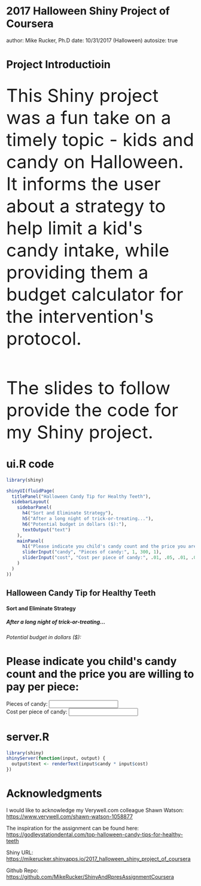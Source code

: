 2017 Halloween Shiny Project of Coursera
========================================================
author: Mike Rucker, Ph.D
date: 10/31/2017 (Halloween)
autosize: true

Project Introductioin
========================================================

<br /><font size = "36px">This Shiny project was a fun take on a timely topic - kids
and candy on Halloween. It informs the user about a strategy
to help limit a kid's candy intake, while providing them
a budget calculator for the intervention's protocol.<br /><br /> 

The slides to follow provide the code for my Shiny project.</font>


ui.R code
========================================================


```r
library(shiny)

shinyUI(fluidPage(
  titlePanel("Halloween Candy Tip for Healthy Teeth"),
  sidebarLayout(
    sidebarPanel(
      h4("Sort and Eliminate Strategy"),
      h5("After a long night of trick-or-treating..."),
      h6("Potential budget in dollars ($):"),
      textOutput("text")
    ),
    mainPanel(
      h1("Please indicate you child's candy count and the price you are willing to pay per piece:"),
      sliderInput("candy", "Pieces of candy:", 1, 300, 1),
      sliderInput("cost", "Cost per piece of candy:", .01, .05, .01, .01)
    )
  )
))
```

<!--html_preserve--><div class="container-fluid">
<h2>Halloween Candy Tip for Healthy Teeth</h2>
<div class="row">
<div class="col-sm-4">
<form class="well">
<h4>Sort and Eliminate Strategy</h4>
<h5>After a long night of trick-or-treating...</h5>
<h6>Potential budget in dollars ($):</h6>
<div id="text" class="shiny-text-output"></div>
</form>
</div>
<div class="col-sm-8">
<h1>Please indicate you child's candy count and the price you are willing to pay per piece:</h1>
<div class="form-group shiny-input-container">
<label class="control-label" for="candy">Pieces of candy:</label>
<input class="js-range-slider" id="candy" data-min="1" data-max="300" data-from="1" data-step="1" data-grid="true" data-grid-num="9.96666666666667" data-grid-snap="false" data-prettify-separator="," data-keyboard="true" data-keyboard-step="0.334448160535117" data-drag-interval="true" data-data-type="number"/>
</div>
<div class="form-group shiny-input-container">
<label class="control-label" for="cost">Cost per piece of candy:</label>
<input class="js-range-slider" id="cost" data-min="0.01" data-max="0.05" data-from="0.01" data-step="0.01" data-grid="true" data-grid-num="4" data-grid-snap="false" data-prettify-separator="," data-keyboard="true" data-keyboard-step="25" data-drag-interval="true" data-data-type="number"/>
</div>
</div>
</div>
</div><!--/html_preserve-->


server.R
========================================================

```r
library(shiny)
shinyServer(function(input, output) {
  output$text <- renderText(input$candy * input$cost)
})
```


Acknowledgments
========================================================

I would like to acknowledge my Verywell.com colleague 
Shawn Watson: https://www.verywell.com/shawn-watson-1058877

The inspiration for the assignment can be found here: https://godleystationdental.com/top-halloween-candy-tips-for-healthy-teeth

Shiny URL: https://mikerucker.shinyapps.io/2017_halloween_shiny_project_of_coursera

Github Repo: https://github.com/MikeRucker/ShinyAndRpresAssignmentCoursera
